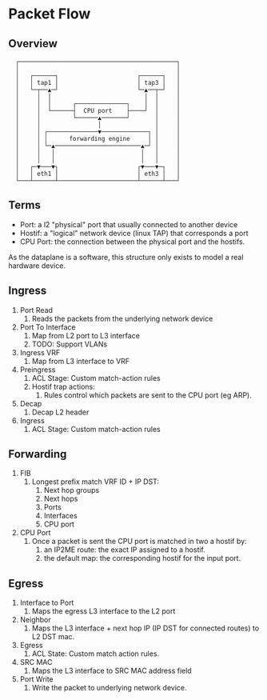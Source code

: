 # Packet Flow

## Overview

```plaintext
  ┌────────────────────────────────────────────┐
  │                                            │
  │   ┌──────┐                      ┌──────┐   │
  │   │ tap1 │                      │ tap3 │   │
  │   └─┬──▲─┘                      └─▲──┬─┘   │
  │     │  │                          │  │     │
  │     │  │      ┌──────────────┐    │  │     │
  │     │  └──────┤  CPU port    ├────┘  │     │
  │     │         └──────▲───────┘       │     │
  │     │                │               │     │
  │     │ ┌──────────────▼─────────────┐ │     │
  │     │ │      forwarding engine     │ │     │
  │     │ └─▲────────────────────────▲─┘ │     │
  │     │   │                        │   │     │
  │     │   │                        │   │     │
  │   ┌─▼───▼┐                      ┌▼───▼─┐   │
  │   │ eth1 │                      │ eth3 │   │
  └───┴──────┴──────────────────────┴──────┴───┘
```

## Terms

* Port: a l2 "physical" port that usually connected to another device
* Hostif: a "logical" network device (linux TAP) that corresponds a port
* CPU Port: the connection between the physical port and the hostifs.

As the dataplane is a software, this structure only exists to model a real hardware device.

## Ingress

1. Port Read
   1. Reads the packets from the underlying network device
2. Port To Interface
   1. Map from L2 port to L3 interface
   2. TODO: Support VLANs
3. Ingress VRF
   1. Map from L3 interface to VRF
4. Preingress
   1. ACL Stage: Custom match-action rules
   2. Hostif trap actions:
      1. Rules control which packets are sent to the CPU port (eg ARP).
5. Decap
   1. Decap L2 header
6. Ingress
   1. ACL Stage: Custom match-action rules

## Forwarding

1. FIB
   1. Longest prefix match VRF ID + IP DST:
      1. Next hop groups
      2. Next hops
      3. Ports
      4. Interfaces
      5. CPU port
2. CPU Port
   1. Once a packet is sent the CPU port is matched in two a hostif by:
      1. an IP2ME route: the exact IP assigned to a hostif.
      2. the default map: the corresponding hostif for the input port.

## Egress

1. Interface to Port
   1. Maps the egress L3 interface to the L2 port
2. Neighbor
   1. Maps the L3 interface + next hop IP (IP DST for connected routes) to L2 DST mac.
3. Egress
   1. ACL State: Custom match action rules.
4. SRC MAC
   1. Maps the L3 interface to SRC MAC address field
5. Port Write
   1. Write the packet to underlying network device.